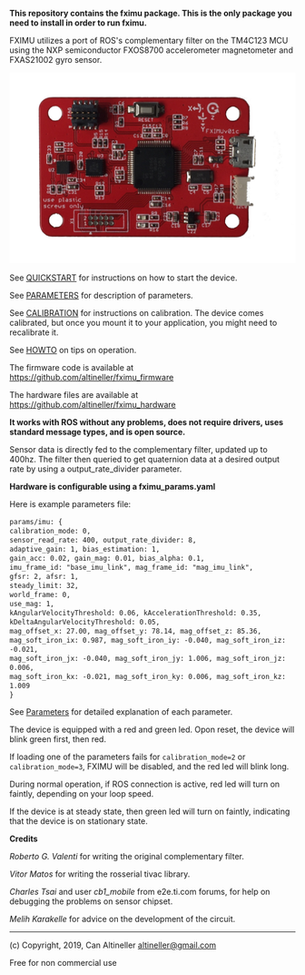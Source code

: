 **This repository contains the fximu package. This is the only package you need to install in order to run fximu.**

FXIMU utilizes a port of ROS's complementary filter on the TM4C123 MCU using the NXP semiconductor FXOS8700 accelerometer magnetometer and FXAS21002 gyro sensor.

![fximu v1c](https://raw.githubusercontent.com/rosrider/fximu_doc/main/img/fximu_v1c.jpg)

See [QUICKSTART](QUICK.md) for instructions on how to start the device.

See [PARAMETERS](PARAMS.md) for description of parameters.

See [CALIBRATION](CALIBRATION.md) for instructions on calibration. The device comes calibrated, but once you mount it to your application, you might need to recalibrate it.

See [HOWTO](HOWTO.md) on tips on operation.

The firmware code is available at https://github.com/altineller/fximu_firmware

The hardware files are available at https://github.com/altineller/fximu_hardware

**It works with ROS without any problems, does not require drivers, uses standard message types, and is open source.**

Sensor data is directly fed to the complementary filter, updated up to 400hz. The filter then queried to get quaternion data at a desired output rate by using a output\_rate\_divider parameter.

**Hardware is configurable using a fximu_params.yaml**

Here is example parameters file:

```
params/imu: {
calibration_mode: 0,
sensor_read_rate: 400, output_rate_divider: 8,
adaptive_gain: 1, bias_estimation: 1,
gain_acc: 0.02, gain_mag: 0.01, bias_alpha: 0.1,
imu_frame_id: "base_imu_link", mag_frame_id: "mag_imu_link",
gfsr: 2, afsr: 1,
steady_limit: 32,
world_frame: 0,
use_mag: 1,
kAngularVelocityThreshold: 0.06, kAccelerationThreshold: 0.35, kDeltaAngularVelocityThreshold: 0.05,
mag_offset_x: 27.00, mag_offset_y: 78.14, mag_offset_z: 85.36,
mag_soft_iron_ix: 0.987, mag_soft_iron_iy: -0.040, mag_soft_iron_iz: -0.021,
mag_soft_iron_jx: -0.040, mag_soft_iron_jy: 1.006, mag_soft_iron_jz: 0.006,
mag_soft_iron_kx: -0.021, mag_soft_iron_ky: 0.006, mag_soft_iron_kz: 1.009
}
```

See [Parameters](PARAMS.md) for detailed explanation of each parameter.

The device is equipped with a red and green led. Opon reset, the device will blink green first, then red.

If loading one of the parameters fails for `calibration_mode=2` or `calibration_mode=3`, FXIMU will be disabled, and the red led will blink long.

During normal operation, if ROS connection is active, red led will turn on faintly, depending on your loop speed.

If the device is at steady state, then green led will turn on faintly, indicating that the device is on stationary state.


**Credits**

_Roberto G. Valenti_ for writing the original complementary filter.

_Vitor Matos_ for writing the rosserial tivac library.

_Charles Tsai_ and user _cb1_mobile_ from e2e.ti.com forums, for help on debugging the problems on sensor chipset.

_Melih Karakelle_ for advice on the development of the circuit.

---
(c) Copyright, 2019, Can Altineller altineller@gmail.com

Free for non commercial use
